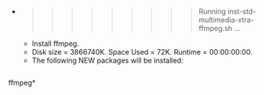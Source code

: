 * >>>>>>>>> Running inst-std-multimedia-xtra-ffmpeg.sh ...
  * Install ffmpeg.
  * Disk size = 3866740K. Space Used = 72K. Runtime = 00:00:00:00.
  * The following NEW packages will be installed:
  ```bash
ffmpeg*
  ```
